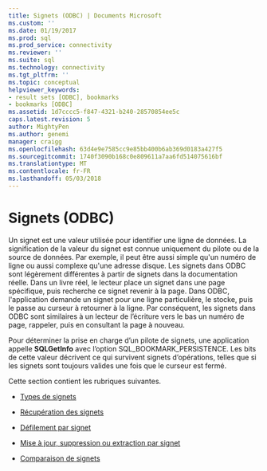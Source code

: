 ```yaml
---
title: Signets (ODBC) | Documents Microsoft
ms.custom: ''
ms.date: 01/19/2017
ms.prod: sql
ms.prod_service: connectivity
ms.reviewer: ''
ms.suite: sql
ms.technology: connectivity
ms.tgt_pltfrm: ''
ms.topic: conceptual
helpviewer_keywords:
- result sets [ODBC], bookmarks
- bookmarks [ODBC]
ms.assetid: 1d7cccc5-f847-4321-b240-28570854ee5c
caps.latest.revision: 5
author: MightyPen
ms.author: genemi
manager: craigg
ms.openlocfilehash: 63d4e9e7585cc9e85bb400b6ab369d0183a427f5
ms.sourcegitcommit: 1740f3090b168c0e809611a7aa6fd514075616bf
ms.translationtype: MT
ms.contentlocale: fr-FR
ms.lasthandoff: 05/03/2018
---
```

# <a name="bookmarks-odbc"></a>Signets (ODBC)
Un signet est une valeur utilisée pour identifier une ligne de données. La signification de la valeur du signet est connue uniquement du pilote ou de la source de données. Par exemple, il peut être aussi simple qu'un numéro de ligne ou aussi complexe qu'une adresse disque. Les signets dans ODBC sont légèrement différentes à partir de signets dans la documentation réelle. Dans un livre réel, le lecteur place un signet dans une page spécifique, puis recherche ce signet revenir à la page. Dans ODBC, l'application demande un signet pour une ligne particulière, le stocke, puis le passe au curseur à retourner à la ligne. Par conséquent, les signets dans ODBC sont similaires à un lecteur de l’écriture vers le bas un numéro de page, rappeler, puis en consultant la page à nouveau.  
  
 Pour déterminer la prise en charge d’un pilote de signets, une application appelle **SQLGetInfo** avec l’option SQL_BOOKMARK_PERSISTENCE. Les bits de cette valeur décrivent ce qui survivent signets d’opérations, telles que si les signets sont toujours valides une fois que le curseur est fermé.  
  
 Cette section contient les rubriques suivantes.  
  
-   [Types de signets](../../../odbc/reference/develop-app/bookmark-types.md)  
  
-   [Récupération des signets](../../../odbc/reference/develop-app/retrieving-bookmarks.md)  
  
-   [Défilement par signet](../../../odbc/reference/develop-app/scrolling-by-bookmark.md)  
  
-   [Mise à jour, suppression ou extraction par signet](../../../odbc/reference/develop-app/updating-deleting-or-fetching-by-bookmark.md)  
  
-   [Comparaison de signets](../../../odbc/reference/develop-app/comparing-bookmarks.md)
